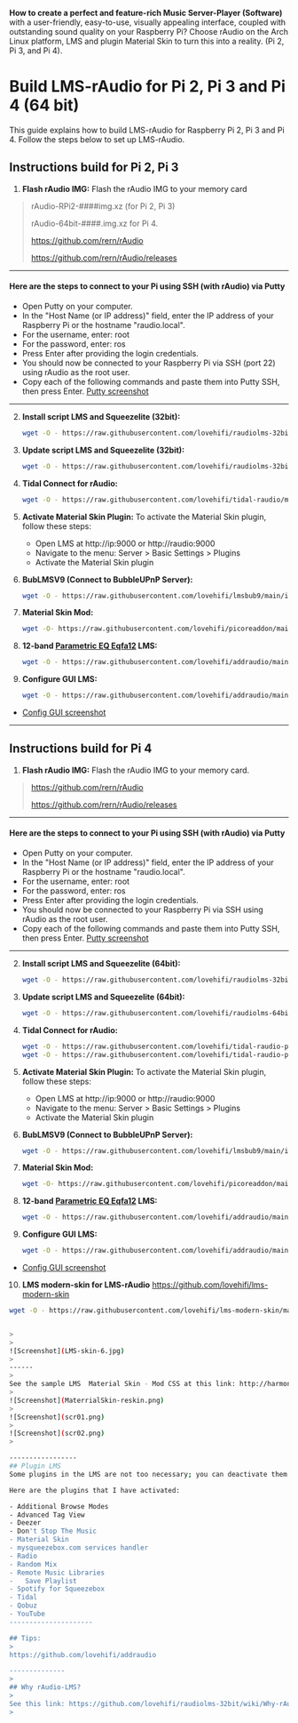 **How to create a perfect and feature-rich Music Server-Player (Software)** with a user-friendly, easy-to-use, visually appealing interface, coupled with outstanding sound quality on your Raspberry Pi?
Choose rAudio on the Arch Linux platform, LMS and plugin Material Skin to turn this into a reality. (Pi 2, Pi 3, and Pi 4).


# Build LMS-rAudio for Pi 2, Pi 3 and Pi 4 (64 bit)
 
This guide explains how to build LMS-rAudio for Raspberry Pi 2, Pi 3 and Pi 4. Follow the steps below to set up LMS-rAudio.

## Instructions build for Pi 2, Pi 3

1. **Flash rAudio IMG:**
   Flash the rAudio IMG to your memory card
>
> rAudio-RPi2-####img.xz (for Pi 2, Pi 3)
>
> rAudio-64bit-####.img.xz for Pi 4.
>
> https://github.com/rern/rAudio
>
> https://github.com/rern/rAudio/releases
>
-------------------
#### Here are the steps to connect to your Pi using SSH (with rAudio) via Putty
- Open Putty on your computer.
- In the "Host Name (or IP address)" field, enter the IP address of your Raspberry Pi or the hostname "raudio.local".
- For the username, enter: root
- For the password, enter: ros
- Press Enter after providing the login credentials.
- You should now be connected to your Raspberry Pi via SSH (port 22) using rAudio as the root user.
- Copy each of the following commands and paste them into Putty SSH, then press Enter.
[Putty screenshot](https://raw.githubusercontent.com/lovehifi/build-lms-sq-raudio/main/putty_config.png)
-------------
2. **Install script LMS and Squeezelite (32bit):**
   ```bash
   wget -O - https://raw.githubusercontent.com/lovehifi/raudiolms-32bit/main/install-archlinux.sh | sh

3. **Update script LMS and Squeezelite (32bit):**
   ```bash
   wget -O - https://raw.githubusercontent.com/lovehifi/raudiolms-32bit/main/update | sh

4. **Tidal Connect for rAudio:**
   ```bash
   wget -O - https://raw.githubusercontent.com/lovehifi/tidal-raudio/main/install.sh | sh

5. **Activate Material Skin Plugin:**
   To activate the Material Skin plugin, follow these steps:
   - Open LMS at http://ip:9000 or http://raudio:9000
   - Navigate to the menu: Server > Basic Settings > Plugins
   - Activate the Material Skin plugin

6. **BubLMSV9 (Connect to BubbleUPnP Server):**
   ```bash
   wget -O - https://raw.githubusercontent.com/lovehifi/lmsbub9/main/install.sh | sh

7. **Material Skin Mod:**
   ```bash
   wget -O- https://raw.githubusercontent.com/lovehifi/picoreaddon/main/mskin | sudo sh

8. **12-band [Parametric EQ Eqfa12](https://github.com/lovehifi/eqfa12) LMS:**
   ```bash
   wget -O - https://raw.githubusercontent.com/lovehifi/addraudio/main/eqfa12lms32 | sh

9. **Configure GUI LMS:**

   ```bash
   wget -O - https://raw.githubusercontent.com/lovehifi/addraudio/main/configgui | sh
>
- [Config GUI screenshot](https://raw.githubusercontent.com/lovehifi/build-lms-sq-raudio/main/scr003.jpeg) 
>
--------------------


## Instructions build for Pi 4

1. **Flash rAudio IMG:**
   Flash the rAudio IMG to your memory card.
>
> https://github.com/rern/rAudio
>
> https://github.com/rern/rAudio/releases
>
-------------------
#### Here are the steps to connect to your Pi using SSH (with rAudio) via Putty
- Open Putty on your computer.
- In the "Host Name (or IP address)" field, enter the IP address of your Raspberry Pi or the hostname "raudio.local".
- For the username, enter: root
- For the password, enter: ros
- Press Enter after providing the login credentials.
- You should now be connected to your Raspberry Pi via SSH using rAudio as the root user.
- Copy each of the following commands and paste them into Putty SSH, then press Enter.
[Putty screenshot](https://raw.githubusercontent.com/lovehifi/build-lms-sq-raudio/main/putty_config.png)
-------------
2. **Install script LMS and Squeezelite (64bit):**
   ```bash
   wget -O - https://raw.githubusercontent.com/lovehifi/raudiolms-32bit/main/install-archlinux.sh | sh

3. **Update script LMS and Squeezelite (64bit):**
   ```bash
   wget -O - https://raw.githubusercontent.com/lovehifi/raudiolms-64bit/main/update | sh

4. **Tidal Connect for rAudio:**
   ```bash
   wget -O - https://raw.githubusercontent.com/lovehifi/tidal-raudio-pi4/main/install | sh
   wget -O - https://raw.githubusercontent.com/lovehifi/tidal-raudio-pi4/main/update | sh

5. **Activate Material Skin Plugin:**
   To activate the Material Skin plugin, follow these steps:
   - Open LMS at http://ip:9000 or http://raudio:9000
   - Navigate to the menu: Server > Basic Settings > Plugins
   - Activate the Material Skin plugin

6. **BubLMSV9 (Connect to BubbleUPnP Server):**
   ```bash
   wget -O - https://raw.githubusercontent.com/lovehifi/lmsbub9/main/install.sh | sh

7. **Material Skin Mod:**
   ```bash
   wget -O- https://raw.githubusercontent.com/lovehifi/picoreaddon/main/mskin | sudo sh

8. **12-band [Parametric EQ Eqfa12](https://github.com/lovehifi/eqfa12) LMS:**
   ```bash
   wget -O - https://raw.githubusercontent.com/lovehifi/addraudio/main/eqfa12lms | sh

9. **Configure GUI LMS:**
   ```bash
   wget -O - https://raw.githubusercontent.com/lovehifi/addraudio/main/configgui | sh
>
>
- [Config GUI screenshot](https://raw.githubusercontent.com/lovehifi/build-lms-sq-raudio/main/scr003.jpeg) 
>
>
10. **LMS modern-skin for LMS-rAudio** https://github.com/lovehifi/lms-modern-skin
>
   ```bash
   wget -O - https://raw.githubusercontent.com/lovehifi/lms-modern-skin/main/install.sh | sh


>
>
![Screenshot](LMS-skin-6.jpg)
>
------
>
See the sample LMS  Material Skin - Mod CSS at this link: http://harmona.dyndns-ip.com:9000
>
![Screenshot](MaterrialSkin-reskin.png)
>
![Screenshot](scr01.png)
>
![Screenshot](scr02.png)
>

-----------------
## Plugin LMS
Some plugins in the LMS are not too necessary; you can deactivate them to make your system run smoother. Additionally, there are plugins that can conversion of your audio files, such as SqueezeDSP. I advise you not to activate it unless necessary.

Here are the plugins that I have activated:

- Additional Browse Modes
- Advanced Tag View
- Deezer
- Don't Stop The Music
- Material Skin
- mysqueezebox.com services handler
- Radio
- Random Mix
- Remote Music Libraries
-	Save Playlist
- Spotify for Squeezebox
- Tidal
- Qobuz
- YouTube
---------------------

## Tips:
>
https://github.com/lovehifi/addraudio

--------------
>
## Why rAudio‐LMS?
>
See this link: https://github.com/lovehifi/raudiolms-32bit/wiki/Why-rAudio%E2%80%90LMS%3F
>

